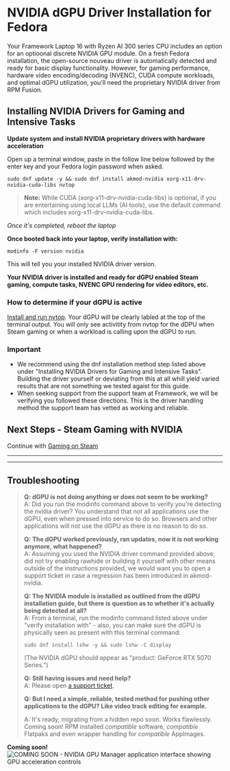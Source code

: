 # NVIDIA dGPU Driver Installation for Fedora

Your Framework Laptop 16 with Ryzen AI 300 series CPU includes an option for an optioonal discrete NVIDIA GPU module. On a fresh Fedora installation, the open-source nouveau driver is automatically detected and ready for basic display functionality. However, for gaming performance, hardware video encoding/decoding (NVENC), CUDA compute workloads, and optimal dGPU utilization, you'll need the proprietary NVIDIA driver from RPM Fusion.

## Installing NVIDIA Drivers for Gaming and Intensive Tasks

**Update system and install NVIDIA proprietary drivers with hardware acceleration**

Open up a terminal window, paste in the follow line below followed by the enter key and your Fedora login password when asked.

```sudo dnf update -y && sudo dnf install akmod-nvidia xorg-x11-drv-nvidia-cuda-libs nvtop```

>**Note:** While CUDA (xorg-x11-drv-nvidia-cuda-libs) is optional, if you are entertaining using local LLMs (AI tools), use the default command which includes xorg-x11-drv-nvidia-cuda-libs.


*Once it's completed, reboot the laptop*

**Once booted back into your laptop, verify installation with:**

`modinfo -F version nvidia`

This will tell you your installed NVIDIA driver version.

**Your NVIDIA driver is installed and ready for dGPU enabled Steam gaming, compute tasks, NVENC GPU rendering for video editors, etc.**

### How to determine if your dGPU is active

[Install and run nvtop](https://github.com/FrameworkComputer/linux-docs/blob/main/framework16/AI-300/graphics-usage-detection.md#discrete-graphics-usage-detection). Your dGPU will be clearly labled at the top of the terminal output. You will only see activitity from nvtop for the dDPU when Steam gaming or when a workload is calling upon the dGPU to run.



### Important
- We recommend using the dnf installation method step listed above under "Installing NVIDIA Drivers for Gaming and Intensive Tasks". Building the driver yourself or deviating from this at all whill yield varied results that are not something we tested agaist for this guide.
- When seeking support from the support team at Framework, we will be verifying you followed these directions. This is the driver handling method the support team has vetted as working and reliable.

## Next Steps - Steam Gaming with NVIDIA

Continue with [Gaming on Steam](https://github.com/FrameworkComputer/linux-docs/blob/main/framework16/AI-300/Gaming-on-Steam-dGPU-Fedora.md#gaming-on-steam)

-----------------
-----------------

## Troubleshooting

> **Q: dGPU is not doing anything or does not seem to be working?**  
> A: Did you run the modinfo command above to verify you're detecting the nvidia driver? You understand that not all applications use the dGPU, even when pressed into service to do so. Browsers and other applications will not use the dGPU as there is no reason to do so.
>
> **Q: The dGPU worked previously, ran updates, now it is not working anymore, what happened?**  
> A: Assuming you used the NVIDIA driver command provided above, did not try enabling rawhide or building it yourself with other means outside of the instructions provided, we would want you to open a support ticket in case a regression has been introduced in akmod-nvidia.
>
> **Q: The NVIDIA module is installed as outlined from the dGPU installation guide, but there is question as to whether it's actually being detected at all?**  
> A: From a terminal, run the modinfo command listed above under "verify installation with" - also, you can make sure the dGPU is physically seen as present with this terminal command:
> ```
> sudo dnf install lshw -y && sudo lshw -C display
> ```
> (The NVIDIA dGPU should appear as "product: GeForce RTX 5070 Series.")
>
> **Q: Still having issues and need help?**  
> A: Please open [a support ticket](https://framework.kustomer.help/contact/support-request-ryon9uAuq).
>
> **Q: But I need a simple, reliable, tested method for pushing other applications to the dGPU? Like video track editing for example.**
>
> A: It's ready, migrating from a hidden repo soon. Works flawlessly. Coming soon! RPM installed _compatible_ software, _compatible_ Flatpaks and even wrapper handling for _compatible_ AppImages.

**Coming soon!**
![COMING SOON - NVIDIA GPU Manager application interface showing GPU acceleration controls](https://raw.githubusercontent.com/FrameworkComputer/linux-docs/refs/heads/main/framework16/AI-300/images/NVIDIA-GPU-Manager.png)
